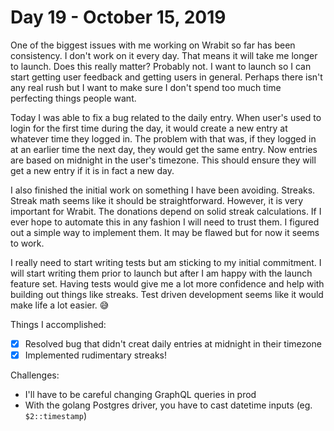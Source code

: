 # Day 19 - October 15, 2019

One of the biggest issues with me working on Wrabit so far has been consistency. I don't work on it every day. That means it will take me longer to launch. Does this really matter? Probably not. I want to launch so I can start getting user feedback and getting users in general. Perhaps there isn't any real rush but I want to make sure I don't spend too much time perfecting things people want.

Today I was able to fix a bug related to the daily entry. When user's used to login for the first time during the day, it would create a new entry at whatever time they logged in. The problem with that was, if they logged in at an earlier time the next day, they would get the same entry. Now entries are based on midnight in the user's timezone. This should ensure they will get a new entry if it is in fact a new day.

I also finished the initial work on something I have been avoiding. Streaks. Streak math seems like it should be straightforward. However, it is very important for Wrabit. The donations depend on solid streak calculations. If I ever hope to automate this in any fashion I will need to trust them. I figured out a simple way to implement them. It may be flawed but for now it seems to work.

I really need to start writing tests but am sticking to my initial commitment. I will start writing them prior to launch but after I am happy with the launch feature set. Having tests would give me a lot more confidence and help with building out things like streaks. Test driven development seems like it would make life a lot easier. 😅

Things I accomplished:

- [x] Resolved bug that didn't creat daily entries at midnight in their timezone
- [x] Implemented rudimentary streaks!

Challenges:

- I'll have to be careful changing GraphQL queries in prod
- With the golang Postgres driver, you have to cast datetime inputs (eg. `$2::timestamp`)
